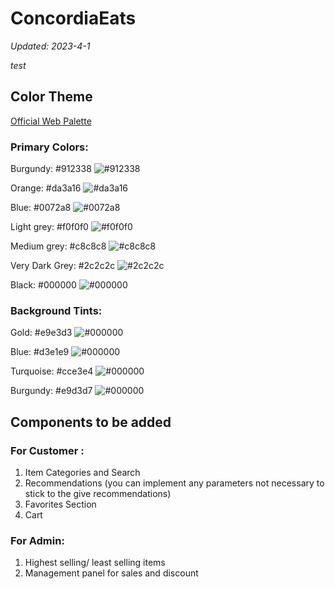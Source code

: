 # ConcordiaEats

*Updated: 2023-4-1*

*test*

## Color Theme
[Official Web Palette](https://www.concordia.ca/web/design/ui-kit-style-guide-accessibility/web-palette-new.html)

### Primary Colors:

Burgundy: #912338 ![#912338](https://placehold.co/15x15/912338/912338/png)

Orange: #da3a16 ![#da3a16](https://placehold.co/15x15/da3a16/da3a16/png)

Blue: #0072a8 ![#0072a8](https://placehold.co/15x15/0072a8/0072a8/png)

Light grey: #f0f0f0 ![#f0f0f0](https://placehold.co/15x15/f0f0f0/f0f0f0/png)

Medium grey: #c8c8c8 ![#c8c8c8](https://placehold.co/15x15/c8c8c8/c8c8c8/png)

Very Dark Grey: #2c2c2c ![#2c2c2c](https://placehold.co/15x15/2c2c2c/2c2c2c/png)

Black: #000000 ![#000000](https://placehold.co/15x15/000000/000000/png)

### Background Tints:

Gold: #e9e3d3 ![#000000](https://placehold.co/15x15/e9e3d3/e9e3d3/png)

Blue: #d3e1e9 ![#000000](https://placehold.co/15x15/d3e1e9/d3e1e9/png)

Turquoise: #cce3e4 ![#000000](https://placehold.co/15x15/cce3e4/cce3e4/png)

Burgundy: #e9d3d7 ![#000000](https://placehold.co/15x15/e9d3d7/e9d3d7/png)

## Components to be added

### For Customer :
1. Item Categories and Search
2. Recommendations (you can implement any parameters not necessary to stick to the give recommendations)
3. Favorites Section
4. Cart
  
### For Admin:
1. Highest selling/ least selling items
2. Management panel for sales and discount
